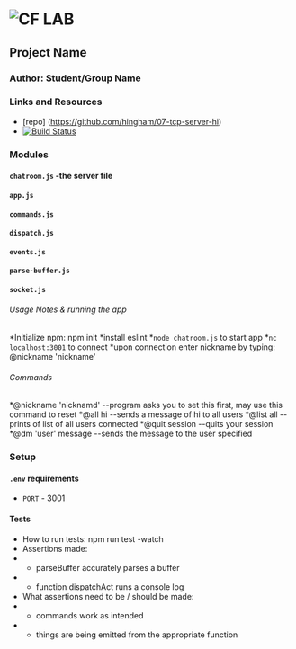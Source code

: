 ![CF](http://i.imgur.com/7v5ASc8.png) LAB
=================================================

## Project Name

### Author: Student/Group Name

### Links and Resources
* [repo] (https://github.com/hingham/07-tcp-server-hi)
* [![Build Status](https://www.travis-ci.com/hingham/07-tcp-server-hi.svg?branch=master)](https://www.travis-ci.com/hingham/07-tcp-server-hi)

### Modules
#### `chatroom.js` -the server file
#### `app.js`
#### `commands.js`
#### `dispatch.js`
#### `events.js`
#### `parse-buffer.js`
#### `socket.js`


###### Usage Notes & running the app
*Initialize npm: npm init
*install eslint
*`node chatroom.js` to start app
*`nc localhost:3001` to connect
*upon connection enter nickname by typing: @nickname 'nickname'


###### Commands
*@nickname 'nicknamd' --program asks you to set this first, may use this command to reset 
*@all hi --sends a message of hi to all users
*@list all --prints of list of all users connected
*@quit session --quits your session
*@dm 'user' message --sends the message to the user specified

### Setup
#### `.env` requirements
* `PORT` - 3001

#### Tests
* How to run tests:  npm run test -watch
* Assertions made: 
* * parseBuffer accurately parses a buffer
* * function dispatchAct runs a console log
* What assertions need to be / should be made:
* * commands work as intended
* * things are being emitted from the appropriate function
